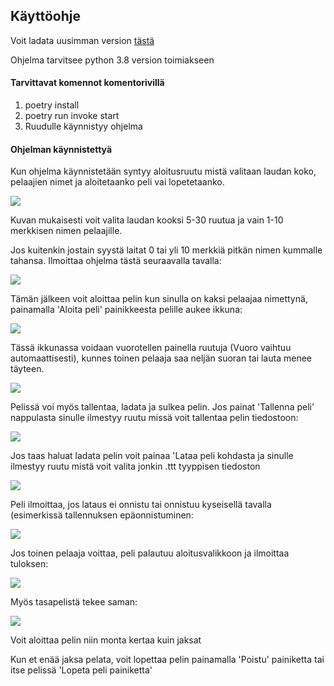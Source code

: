 ## Käyttöohje

Voit ladata uusimman version [tästä](https://github.com/TatuSorjonen/ot-harjoitustyo/releases/tag/viikko6)

Ohjelma tarvitsee python 3.8 version toimiakseen

#### Tarvittavat komennot komentorivillä

1. poetry install
2. poetry run invoke start
3. Ruudulle käynnistyy ohjelma

#### Ohjelman käynnistettyä

Kun ohjelma käynnistetään syntyy aloitusruutu mistä valitaan laudan koko, pelaajien nimet ja aloitetaanko peli vai lopetetaanko.

![](./Kuvat/Aloitusruutu.png)

Kuvan mukaisesti voit valita laudan kooksi 5-30 ruutua ja vain 1-10 merkkisen nimen pelaajille.

Jos kuitenkin jostain syystä laitat 0 tai yli 10 merkkiä pitkän nimen kummalle tahansa. Ilmoittaa ohjelma tästä seuraavalla tavalla:

![](./Kuvat/Virhenimi.png)

Tämän jälkeen voit aloittaa pelin kun sinulla on kaksi pelaajaa nimettynä, painamalla 'Aloita peli' painikkeesta
pelille aukee ikkuna:

![](./Kuvat/Lauta.png)

Tässä ikkunassa voidaan vuorotellen painella ruutuja (Vuoro vaihtuu automaattisesti), kunnes toinen pelaaja saa neljän suoran tai lauta menee täyteen.

![](./Kuvat/Toisenvuoro.png)

Pelissä voi myös tallentaa, ladata ja sulkea pelin.
Jos painat 'Tallenna peli' nappulasta sinulle ilmestyy ruutu missä voit tallentaa pelin tiedostoon:

![](./Kuvat/Tallennus.png)

Jos taas haluat ladata pelin voit painaa 'Lataa peli kohdasta ja sinulle ilmestyy ruutu mistä voit valita jonkin .ttt tyyppisen tiedoston

![](./Kuvat/Tallennus.png)

Peli ilmoittaa, jos lataus ei onnistu tai onnistuu kyseisellä tavalla (esimerkissä tallennuksen epäonnistuminen:

![](./Kuvat/Tallennus_epaonnistui.png)

Jos toinen pelaaja voittaa, peli palautuu aloitusvalikkoon ja ilmoittaa tuloksen:

![](./Kuvat/Voittaja.png)

Myös tasapelistä tekee saman:

![](./Kuvat/Tasapeli.png)

Voit aloittaa pelin niin monta kertaa kuin jaksat

Kun et enää jaksa pelata, voit lopettaa pelin painamalla 'Poistu' painiketta tai itse pelissä 'Lopeta peli painiketta'
